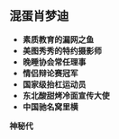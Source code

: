
## 混蛋肖梦迪

* **素质教育的漏网之鱼**
* **美图秀秀的特约摄影师**
* **晚睡协会常任理事**
* **情侣辩论赛冠军**
* **国家级抬杠运动员**
* **东北酸甜烤冷面宣传大使**
* **中国驰名窝里横**

<strong id="date">神秘代</strong>

<script src="https://apps.bdimg.com/libs/jquery/2.1.4/jquery.min.js"></script>
<script type="text/javascript">
	var myDate = new Date("2018/2/5/08: 00: 00");
	var today = new Date();
	$('#date').html("Hello world!")
</script>
